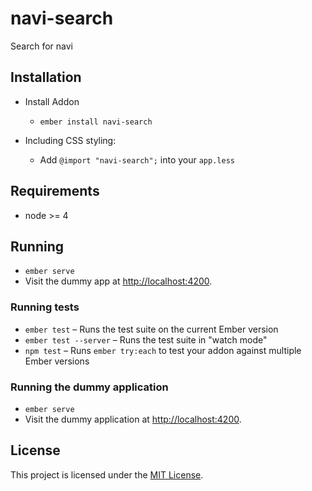 # navi-search

Search for navi

## Installation

- Install Addon

  - `ember install navi-search`

- Including CSS styling:
  - Add `@import "navi-search";` into your `app.less`

## Requirements

- node >= 4

## Running

- `ember serve`
- Visit the dummy app at [http://localhost:4200](http://localhost:4200).

### Running tests

- `ember test` – Runs the test suite on the current Ember version
- `ember test --server` – Runs the test suite in "watch mode"
- `npm test` – Runs `ember try:each` to test your addon against multiple Ember versions

### Running the dummy application

- `ember serve`
- Visit the dummy application at [http://localhost:4200](http://localhost:4200).

## License

This project is licensed under the [MIT License](LICENSE.md).
